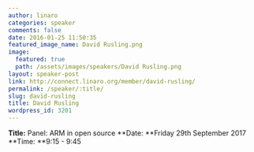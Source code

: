 ```yaml
---
author: linaro
categories: speaker
comments: false
date: 2016-01-25 11:50:35
featured_image_name: David Rusling.png
image:
  featured: true
  path: /assets/images/speakers/David Rusling.png
layout: speaker-post
link: http://connect.linaro.org/member/david-rusling/
permalink: /speaker/:title/
slug: david-rusling
title: David Rusling
wordpress_id: 3201
---
```


**Title:** Panel: ARM in open source
**Date: **Friday 29th September 2017
**Time: **9:15 - 9:45